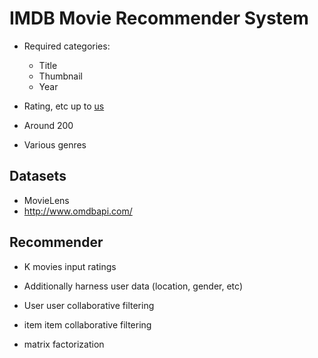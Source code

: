 # IMDB Movie Recommender System

- Required categories:
    - Title
    - Thumbnail
    - Year
- Rating, etc up to
  [us](https://medium.com/netflix-techblog/recommending-for-the-world-8da8cbcf051b)

- Around 200
- Various genres

## Datasets

- MovieLens
- http://www.omdbapi.com/

## Recommender

- K movies input ratings
- Additionally harness user data (location, gender, etc)

- User user collaborative filtering
- item item collaborative filtering
- matrix factorization
